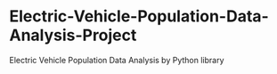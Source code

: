 # Electric-Vehicle-Population-Data-Analysis-Project
Electric Vehicle Population Data Analysis by Python library
